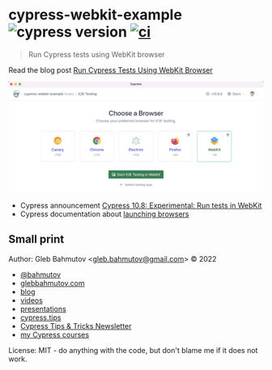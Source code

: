 # cypress-webkit-example ![cypress version](https://img.shields.io/badge/cypress-10.8.0-brightgreen) [![ci](https://github.com/bahmutov/cypress-webkit-example/actions/workflows/ci.yml/badge.svg?branch=main)](https://github.com/bahmutov/cypress-webkit-example/actions/workflows/ci.yml)

> Run Cypress tests using WebKit browser

Read the blog post [Run Cypress Tests Using WebKit Browser](https://glebbahmutov.com/blog/cypress-webkit/)

![Pick WebKit browser](./images/webkit.png)

- Cypress announcement [Cypress 10.8: Experimental: Run tests in WebKit](https://www.cypress.io/blog/2022/09/13/cypress-10-8-experimental-run-tests-in-webkit/)
- Cypress documentation about [launching browsers](https://on.cypress.io/launching-browsers)

## Small print

Author: Gleb Bahmutov &lt;gleb.bahmutov@gmail.com&gt; &copy; 2022

- [@bahmutov](https://twitter.com/bahmutov)
- [glebbahmutov.com](https://glebbahmutov.com)
- [blog](https://glebbahmutov.com/blog)
- [videos](https://www.youtube.com/glebbahmutov)
- [presentations](https://slides.com/bahmutov)
- [cypress.tips](https://cypress.tips)
- [Cypress Tips & Tricks Newsletter](https://cypresstips.substack.com/)
- [my Cypress courses](https://cypress.tips/courses)

License: MIT - do anything with the code, but don't blame me if it does not work.
